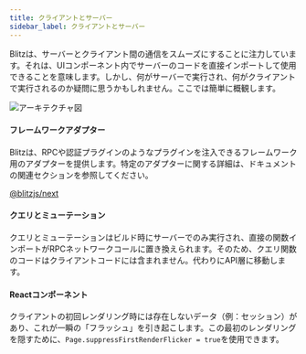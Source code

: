 ```yaml
---
title: クライアントとサーバー
sidebar_label: クライアントとサーバー
---
```


Blitzは、サーバーとクライアント間の通信をスムーズにすることに注力しています。それは、UIコンポーネント内でサーバーのコードを直接インポートして使用できることを意味します。しかし、何がサーバーで実行され、何がクライアントで実行されるのか疑問に思うかもしれません。ここでは簡単に概観します。

![アーキテクチャ図](/img/architecture-alt.png)

#### フレームワークアダプター

Blitzは、RPCや認証プラグインのようなプラグインを注入できるフレームワーク用のアダプターを提供します。特定のアダプターに関する詳細は、ドキュメントの関連セクションを参照してください。

[@blitzjs/next](/docs/blitzjs-next)

#### クエリとミューテーション

クエリとミューテーションはビルド時にサーバーでのみ実行され、直接の関数インポートがRPCネットワークコールに置き換えられます。そのため、クエリ関数のコードはクライアントコードには含まれません。代わりにAPI層に移動します。

#### Reactコンポーネント

クライアントの初回レンダリング時には存在しないデータ（例：セッション）があり、これが一瞬の「フラッシュ」を引き起こします。この最初のレンダリングを隠すために、`Page.suppressFirstRenderFlicker = true`を使用できます。

